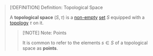 >[!DEFINITION] Definition: Topological Space
>
>A **topological space** $(S,\tau)$ is a [non-empty](../Set%20Theory/The%20Empty%20Set.md) [set](../../Set%20Theory/Set.md) $S$ equipped with a [topology](Topology.md) $\tau$ on it.
>
>>[!NOTE] Note: Points
>>
>>It is common to refer to the elements $s \in S$ of a topological space as **points**.
>>
>